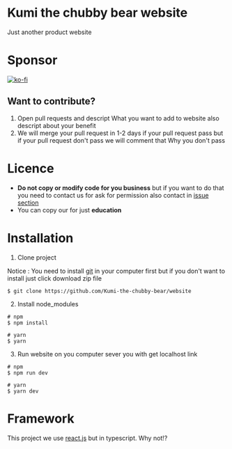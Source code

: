 # Kumi the chubby bear website
Just another product website

# Sponsor
[![ko-fi](https://ko-fi.com/img/githubbutton_sm.svg)](https://ko-fi.com/bhira)

## Want to contribute?
1. Open pull requests and descript What you want to add to website also descript about your benefit
2. We will merge your pull request in 1-2 days if your pull request pass but if your pull request don't pass we will comment that Why you don't pass 

# Licence 
- **Do not copy or modify code for you business** but if you want to do that you need to contact us for ask for permission also contact in [issue section](https://github.com/Kumi-the-chubby-bear/website/issues)
- You can copy our for just **education**


# Installation
1. Clone project

Notice : You need to install [git](https://git-scm.com/) in your computer first but if you don't want to install just click download zip file
``` 
$ git clone https://github.com/Kumi-the-chubby-bear/website
```
2. Install node_modules
``` shell
# npm
$ npm install

# yarn
$ yarn
```

3. Run website on you computer sever you with get localhost link
``` shell
# npm
$ npm run dev

# yarn
$ yarn dev
```

# Framework
This project we use [react.js](https://reactjs.org/) but in typescript. Why not!?



